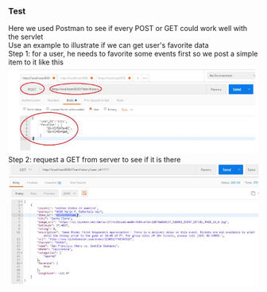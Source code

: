 ### Test
Here we used Postman to see if every POST or GET could work well with the servlet  
Use an example to illustrate if we can get user's favorite data  
Step 1: for a user, he needs to favorite some events first so we post a simple item to it like this  
![image](https://github.com/DuoL/Event_Recommendation_Java/blob/master/images/PostFavorite.JPG)  
Step 2: request a GET from server to see if it is there  
![image](https://github.com/DuoL/Event_Recommendation_Java/blob/master/images/GETFavorite.JPG)
